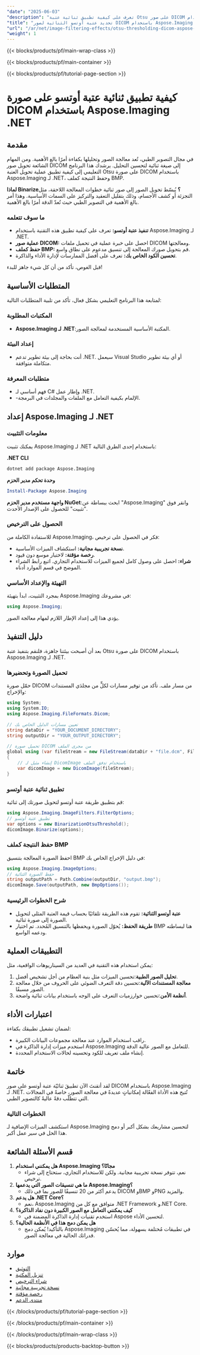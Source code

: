 ```yaml
---
"date": "2025-06-03"
"description": "تعرف على كيفية تطبيق ثنائية عتبة Otsu على صور DICOM باستخدام Aspose.Imaging لـ .NET، مما يعزز تحليل الصور الطبية من خلال تبسيط المعالجة."
"title": "تحديد عتبة أوتسو الثنائية لصور DICOM باستخدام Aspose.Imaging .NET"
"url": "/ar/net/image-filtering-effects/otsu-thresholding-dicom-aspose-imaging-net/"
"weight": 1
---
```


{{< blocks/products/pf/main-wrap-class >}}

{{< blocks/products/pf/main-container >}}

{{< blocks/products/pf/tutorial-page-section >}}
# كيفية تطبيق ثنائية عتبة أوتسو على صورة DICOM باستخدام Aspose.Imaging .NET

## مقدمة

في مجال التصوير الطبي، تُعد معالجة الصور وتحليلها بكفاءة أمرًا بالغ الأهمية. ومن المهام الشائعة تحويل صور DICOM إلى صيغة ثنائية لتحسين التحليل. يرشدك هذا البرنامج التعليمي إلى كيفية تطبيق عملية تحويل العتبة Otsu على صورة DICOM باستخدام Aspose.Imaging لـ .NET، وحفظ النتيجة كملف BMP.

**لماذا Binarize؟**
يُبسّط تحويل الصور إلى صور ثنائية خطوات المعالجة اللاحقة، مثل التجزئة أو كشف الأجسام، وذلك بتقليل التعقيد والتركيز على السمات الأساسية. وهذا أمر بالغ الأهمية في التصوير الطبي حيث تُعدّ الدقة أمرًا بالغ الأهمية.

### ما سوف تتعلمه
- **تنفيذ عتبة أوتسو:** تعرف على كيفية تطبيق هذه التقنية باستخدام Aspose.Imaging لـ .NET.
- **عملية صور DICOM:** احصل على خبرة عملية في تحميل ملفات DICOM ومعالجتها.
- **حفظ كملف BMP:** قم بتحويل صورك المعالجة إلى تنسيق مدعوم على نطاق واسع.
- **تحسين الكود الخاص بك:** تعرف على أفضل الممارسات لإدارة الأداء والذاكرة.

قبل الغوص، تأكد من أن كل شيء جاهز للبدء!

## المتطلبات الأساسية

لمتابعة هذا البرنامج التعليمي بشكل فعال، تأكد من تلبية المتطلبات التالية:

### المكتبات المطلوبة
- **Aspose.Imaging لـ .NET**:المكتبة الأساسية المستخدمة لمعالجة الصور.
  
### إعداد البيئة
- أنت بحاجة إلى بيئة تطوير تدعم .NET. سيعمل Visual Studio أو أي بيئة تطوير متكاملة متوافقة.

### متطلبات المعرفة
- فهم أساسي لـ C# وإطار عمل .NET.
- -الإلمام بكيفية التعامل مع الملفات والمجلدات في البرمجة.

## إعداد Aspose.Imaging لـ .NET

### معلومات التثبيت

يمكنك تثبيت Aspose.Imaging لـ .NET باستخدام إحدى الطرق التالية:

**.NET CLI**
```bash
dotnet add package Aspose.Imaging
```

**وحدة تحكم مدير الحزم**
```powershell
Install-Package Aspose.Imaging
```

**واجهة مستخدم مدير الحزم NuGet**:ابحث ببساطة عن "Aspose.Imaging" وانقر فوق "تثبيت" للحصول على الإصدار الأحدث.

### الحصول على الترخيص

للاستفادة الكاملة من Aspose.Imaging، فكر في الحصول على ترخيص:
- **نسخة تجريبية مجانية:** استكشاف الميزات الأساسية.
- **رخصة مؤقتة:** لاختبار موسع دون قيود.
- **شراء:** احصل على وصول كامل لجميع الميزات للاستخدام التجاري. اتبع رابط الشراء الموضح في قسم الموارد أدناه.

### التهيئة والإعداد الأساسي

بمجرد التثبيت، ابدأ بتهيئة Aspose.Imaging في مشروعك:

```csharp
using Aspose.Imaging;
```

يؤدي هذا إلى إعداد الإطار اللازم لمهام معالجة الصور.

## دليل التنفيذ

بعد أن أصبحت بيئتنا جاهزة، فلنقم بتنفيذ عتبة Otsu على صورة DICOM باستخدام Aspose.Imaging لـ .NET.

### تحميل الصورة وتحضيرها

حمّل صورة DICOM من مسار ملف. تأكد من توفير مسارات لكلٍّ من مجلدَي المستندات والإخراج:

```csharp
using System;
using System.IO;
using Aspose.Imaging.FileFormats.Dicom;

// تعيين مسارات الدليل الخاص بك
string dataDir = "YOUR_DOCUMENT_DIRECTORY";
string outputDir = "YOUR_OUTPUT_DIRECTORY";

// تحميل صورة DICOM من مجرى الملف
global using (var fileStream = new FileStream(dataDir + "file.dcm", FileMode.Open, FileAccess.Read))
{
    // إنشاء مثيل لـ DicomImage باستخدام تدفق الملف
    var dicomImage = new DicomImage(fileStream);
}
```

### تطبيق ثنائية عتبة أوتسو

قم بتطبيق طريقة عتبة أوتسو لتحويل صورتك إلى ثنائية:

```csharp
using Aspose.Imaging.ImageFilters.FilterOptions;
// تطبيق عتبة أوتسو
var options = new BinarizationOtsuThreshold();
dicomImage.Binarize(options);
```

### حفظ النتيجة كملف BMP

احفظ الصورة المعالجة بتنسيق BMP في دليل الإخراج الخاص بك:

```csharp
using Aspose.Imaging.ImageOptions;
// حفظ الصورة الثنائية
string outputPath = Path.Combine(outputDir, "output.bmp");
dicomImage.Save(outputPath, new BmpOptions());
```

### شرح الخطوات الرئيسية
- **عتبة أوتسو الثنائية:** تقوم هذه الطريقة تلقائيًا بحساب قيمة العتبة المثلى لتحويل الصورة إلى صورة ثنائية.
- **طريقة الحفظ:** يُحوّل الصورة ويحفظها بالتنسيق المُحدد. تم اختيار BMP هنا لبساطته ودعمه الواسع.

## التطبيقات العملية
يمكن استخدام هذه التقنية في العديد من السيناريوهات الواقعية، مثل:
1. **تحليل الصور الطبية**:تحسين الميزات مثل بنية العظام من أجل تشخيص أفضل.
2. **معالجة المستندات الآلية**:تحسين دقة التعرف الضوئي على الحروف من خلال معالجة الصور مسبقًا.
3. **أنظمة الأمن**:تحسين خوارزميات التعرف على الوجه باستخدام بيانات ثنائية واضحة.

## اعتبارات الأداء
لضمان تشغيل تطبيقك بكفاءة:
- راقب استخدام الموارد عند معالجة مجموعات البيانات الكبيرة.
- استخدم ميزات إدارة الذاكرة في Aspose.Imaging للتعامل مع الصور عالية الدقة.
- إنشاء ملف تعريف للكود وتحسينه لحالات الاستخدام المحددة.

## خاتمة
لقد أتقنتَ الآن تطبيقَ ثنائيّة عتبة أوتسو على صور DICOM باستخدام Aspose.Imaging لـ .NET. تُتيح هذه الأداة الفعّالة إمكانياتٍ عديدةً في معالجة الصور، خاصةً في المجالات التي تتطلّب دقةً عاليةً كالتصوير الطبي.

### الخطوات التالية
استكشف الميزات الإضافية لـ Aspose.Imaging لتحسين مشاريعك بشكل أكبر أو دمج هذا الحل في سير عمل أكبر.

## قسم الأسئلة الشائعة
1. **هل يمكنني استخدام Aspose.Imaging مجانًا؟**
   - نعم، تتوفر نسخة تجريبية مجانية. ولكن للاستخدام التجاري، ستحتاج إلى شراء ترخيص.
2. **ما هي تنسيقات الصور التي يدعمها Aspose.Imaging؟**
   - يدعم أكثر من 20 تنسيقًا للصور بما في ذلك DICOM وBMP وPNG والمزيد.
3. **هل يدعم .NET Core؟**
   - نعم، Aspose.Imaging متوافق مع كل من .NET Framework و.NET Core.
4. **كيف يمكنني التعامل مع الصور الكبيرة دون نفاد الذاكرة؟**
   - استخدم تقنيات إدارة الذاكرة المضمنة في Aspose لتحسين الأداء.
5. **هل يمكن دمج هذا في الأنظمة الحالية؟**
   - بالتأكيد! يُمكن دمج Aspose.Imaging في تطبيقات مُختلفة بسهولة، مما يُحسّن قدراتك الحالية في معالجة الصور.

## موارد
- [التوثيق](https://reference.aspose.com/imaging/net/)
- [تنزيل المكتبة](https://releases.aspose.com/imaging/net/)
- [شراء الترخيص](https://purchase.aspose.com/buy)
- [نسخة تجريبية مجانية](https://releases.aspose.com/imaging/net/)
- [رخصة مؤقتة](https://purchase.aspose.com/temporary-license/)
- [منتدى الدعم](https://forum.aspose.com/c/imaging/10)

{{< /blocks/products/pf/tutorial-page-section >}}

{{< /blocks/products/pf/main-container >}}

{{< /blocks/products/pf/main-wrap-class >}}

{{< blocks/products/products-backtop-button >}}